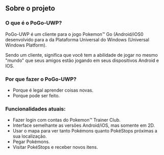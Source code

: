## Sobre o projeto

### O que é o PoGo-UWP?

PoGo-UWP é um cliente para o jogo Pokemon™ Go (Android/iOS0 desenvolvido para a da Plataforma Universal do Windows (Universal Windows Platform).

Sendo um cliente, significa que você tem a abilidade de jogar no mesmo "mundo" que seus amigos estão jogando em seus dispositivos Android e IOS.

### Por que fazer o PoGo-UWP?
 - Porque é legal aprender coisas novas.
 - Porque pode ser feito.
 
### Funcionalidades atuais:

 - Fazer login com contas do Pokemon™ Trainer Club.
 - Interface semelhante as versões Android/iOS, mas somente em 2D.
 - Usar o mapa para ver tanto Pokémons quanto PokéStops próximas a sua localização.
 - Pegar Pokémons.
 - Visitar PokéStops e receber novos itens.